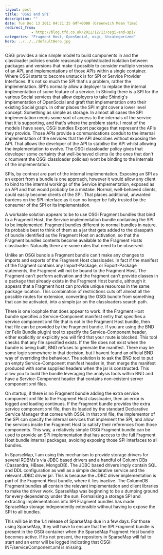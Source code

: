 ```yaml
---
layout: post
title: 'OSGi and SPI'
description: ""
date: Tue Dec 13 2011 04:21:35 GMT+0000 (Greenwich Mean Time)
redirect_from: 
            - http://blog.tfd.co.uk/2011/12/13/osgi-and-spi/
categories: "Fragment Host, OpenSocial, osgi, Uncategorized"
hero: ../../../defaultHero.jpg
---
```

OSGi provides a nice simple model to build components in and the classloader policies enable reasonably sophisticated isolation between packages and versions that make it possible to consider multiple versions of an API, and implementations of those APIs within a single container. Where OSGi starts to become unstuck is for SPI or Service Provider Interfaces. It's not so much the SPI that's a problem, rather the implementation. SPI's normally allow a deployer to replace the internal implementation of some feature of a service. In Shindig there is a SPI for the various Social services that allow deployers to take Shindig's implementation of OpenSocial and graft that implementation onto their existing Social graph. In other places the SPI might cover a lower level concept. Something as simple as storage. In almost all cases the SPI implementation needs some sort of access to the internals of the service that it is supporting, and that's where the problem starts. I most of the models I have seen, OSGi bundles Export packages that represent the APIs they provide. Those APIs provide a communications conduit to the internal implementation of the services that the API describes without exposing the API. That allows the developer of the API to stabilise the API whilst allowing the implementation to evolve. The OSGi classloader policy gives that developer some certainty that well-behaved clients (ie the ones that don't circumvent the OSGi classloader policies) wont be binding to the internals of the implementation.

SPIs, by contrast are part of the internal implementation. Exposing an SPI as an export from a bundle is one approach, however it would allow any client to bind to the internal workings of the Service implementation, exposed as an API and that would probably be a mistake. Normal, well-behaved clients, could easily become clients of the SPI. That places additional, unwanted burdens on the SPI interface as it can no longer be fully trusted by the consumer of the SPI or its implementation.

A workable solution appears to be to use OSGi Fragment bundles that bind to a Fragment Host, the Service implementation bundle containing the SPI to be implemented. Fragment bundles different to normal bundles in nature. Its probable best to think of them as a jar that gets added to the classpath of bundle identified as the Fragment Host on activation, so that the Fragment bundles contents become available to the Fragment Hosts classloader. Naturally there are some rules that need to be observed.

Unlike an OSGi bundle a Fragment bundle can't make any changes to imports and exports of the Fragment Host classloader. In fact if the manifest of the fragment contains any Import-Package, or Export-Package statements, the Fragment will not be bound to the Fragment Host. The Fragment can't perform activation and the fragment can't provide classes in a package that already exists in the Fragment Host bundle, although it appears that a Fragment host can provide unique resources in the same package location. This combination of restrictions cuts off almost all the possible routes for extension, converting the OSGi bundle from something that can be activated, into a simple jar on the classloaders search path.

There is one loophole that does appear to work. If the Fragment Host bundle specifies a Service-Component manifest entry that specifies a service component xml file that is not in the Fragment Host bundle, then that file can be provided by the Fragment bundle. If you are using the BND (or Felix Bundle plugin) tool to specify the Service-Component header, either explicitly or explicitly you will find that your route is blocked. This tool checks that any file specified exists. If the file does not exist when the bundle is being built, BND refuses to generate the manifest. There may be some logic somewhere in that decision, but I havent found an official BND way of overriding the behaviour. The solution is to ask the BND tool to put an empty Service-Component manifest header in, then merge the manifest produced with some supplied headers when the jar is constructed. This allow you to build the bundle leveraging the analysis tools within BND and have a Service-Component header that contains non-existent server component xml files.

On startup, if there is no Fragment bundle adding the extra service component xml file to the Fragment Host classloader, then an error is logged and loading continues. If the Fragment bundle provides the extra service component xml file, then its loaded by the standard Declarative Service Manager that comes with OSGi. In that xml file, the implementor of the SPI can specify the internal services that implement the SPI, and allow the services inside the Fragment Host to satisfy their references from those components. This way, a relatively simple OSGi Fragment bundle can be used to provide an SPI implementation that has access to the full Fragment Host bundle internal packages, avoiding exposing those SPI interfaces to all bundles.

In SparseMap, I am using this mechanism to provide storage drivers for several RDBMs's via JDBC based drivers and a handful of Column DBs (Cassandra, HBase, MongoDB). The JDBC based drivers imply contain SQL and DDL configuration as well as a simple declarative service and the relevant JDBC driver jar. This is because the JDBC driver implementation is part of the Fragment Host bundle, where it lies inactive. The ColumnDB Fragment bundles all contain the relevant implementation and client libraries to make the driver work. SparseMap was beginning to be a dumping ground for every dependency under the sun. Formalising a storage SPI and extracting implementations into SPI Fragment bundles has made SpraseMap storage independently extensible without having to expose the SPI to all bundles.

This will be in the 1.4 release of SparseMap due in a few days. For those using SparseMap, they will have to ensure that the SPI Fragment bundle is present in the OSGi container when the SparseMap Fragment Host bundle becomes active. If its not present, the repository in SparseMap will fail to start and an error will be logged indicating that OSGI-INF/serviceComponent.xml is missing.
